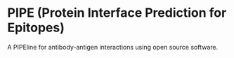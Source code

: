 # PIPE (Protein Interface Prediction for Epitopes)

A PIPEline for antibody-antigen interactions using open source software.
